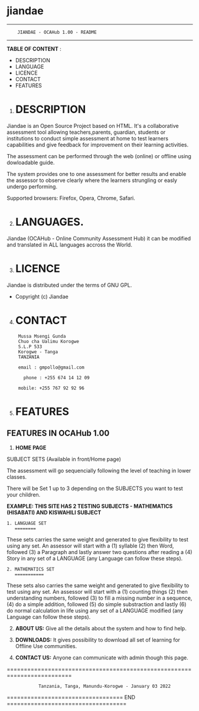 # jiandae
******************************************
        JIANDAE - OCAHub 1.00 - README
******************************************

**TABLE OF CONTENT** :

  - DESCRIPTION
  - LANGUAGE
  - LICENCE
  - CONTACT
  - FEATURES

1. **DESCRIPTION**
   ===========

Jiandae is an Open Source Project based on HTML. It's a collaborative assessment tool allowing teachers,parents, guardian, students or institutions to conduct simple assessment at home to test learners capabilities and give feedback for improvement on their  learning activities.

The assessment can be performed through the web (online) or offline using dowloadable guide.

The system provides one to one assessment for better results and enable the assessor to observe clearly where the learners strungling or easly undergo performing.

Supported browsers: Firefox, Opera, Chrome, Safari.

2. **LANGUAGES**. 
   ==========

Jiandae (OCAHub - Online Community Assessment Hub) it can be modified and translated in ALL languages accross the World.  


3. **LICENCE**
   =======

Jiandae is distributed under the terms of GNU GPL.

* Copyright (c) Jiandae 


4. **CONTACT**
   =======

        Mussa Msengi Gunda
        Chuo cha Ualimu Korogwe
        S.L.P 533
        Korogwe - Tanga
        TANZANIA

        email : gmpollo@gmail.com
        
	      phone : +255 674 14 12 09

        mobile: +255 767 92 92 96


5. **FEATURES**
   ============

FEATURES IN OCAHub 1.00 
---------------------------------------------------

1. **HOME PAGE**

SUBJECT SETS (Available in front/Home page)

The assessment will go sequencially following the level of teaching in lower classes. 

There will be Set 1 up to 3 depending on the SUBJECTS you want to test your children. 

**EXAMPLE: THIS SITE HAS 2 TESTING SUBJECTS - MATHEMATICS (HISABATI) AND KISWAHILI SUBJECT**

	1. LANGUAGE SET
	   ======== 

These sets carries the same weight and generated to give flexibility to test using any set. 
An assessor will start with a (1) syllable (2) then Word, followed (3) a Paragraph and lastly answer two questions after 
reading a (4) Story in any set of a LANGUAGE (any Language can follow these steps).

	2. MATHEMATICS SET
	   ===========

These sets also carries the same weight and generated to give flexibility to test using any set. 
An assessor will start with a (1) counting things (2) then understanding numbers, followed (3) to fill a missing number in a sequence, 
(4) do a simple addition, followed (5) do simple substraction and lastly (6) do normal calculation in life using any set of a LANGUAGE modified (any Language can follow these steps).

2. **ABOUT US:** 
    Give all the details about the system and how to find help.

3. **DOWNLOADS:** 
    It gives possibility to download all set of learning for Offline Use communities.

5. **CONTACT US:** 
    Anyone can communicate with admin though this page.


=========================================================================

                Tanzania, Tanga, Manundu-Korogwe - January 03 2022
		
================================== END ===================================
